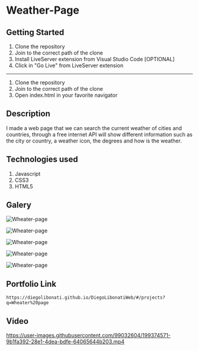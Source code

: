 # Weather-Page

## Getting Started

1. Clone the repository
2. Join to the correct path of the clone
3. Install LiveServer extension from Visual Studio Code [OPTIONAL]
4. Click in "Go Live" from LiveServer extension

---

1. Clone the repository
2. Join to the correct path of the clone
3. Open index.html in your favorite navigator

## Description

I made a web page that we can search the current weather of cities and countries, through a free internet API will show different information such as the city or country, a weather icon, the degrees and how is the weather.

## Technologies used

1. Javascript
2. CSS3
3. HTML5

## Galery

![Wheater-page](https://raw.githubusercontent.com/DiegoLibonati/DiegoLibonatiWeb/main/data/projects/Javascript/Imagenes/Wheater-0.jpg)

![Wheater-page](https://raw.githubusercontent.com/DiegoLibonati/DiegoLibonatiWeb/main/data/projects/Javascript/Imagenes/Wheater-1.jpg)

![Wheater-page](https://raw.githubusercontent.com/DiegoLibonati/DiegoLibonatiWeb/main/data/projects/Javascript/Imagenes/Wheater-2.jpg)

![Wheater-page](https://raw.githubusercontent.com/DiegoLibonati/DiegoLibonatiWeb/main/data/projects/Javascript/Imagenes/Wheater-3.jpg)

![Wheater-page](https://raw.githubusercontent.com/DiegoLibonati/DiegoLibonatiWeb/main/data/projects/Javascript/Imagenes/Wheater-4.jpg)

## Portfolio Link

`https://diegolibonati.github.io/DiegoLibonatiWeb/#/projects?q=Wheater%20page`

## Video



https://user-images.githubusercontent.com/99032604/199374571-9b1fa392-28e1-4dea-bdfe-64065644b203.mp4

